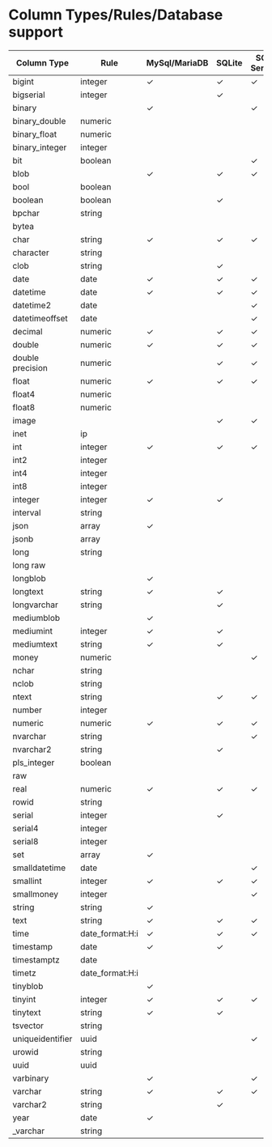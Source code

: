 # Column Types/Rules/Database support

| Column Type      | Rule            | MySql/MariaDB | SQLite | SQL Server | PostgreSQL | Oracle | DB2 |
|------------------|-----------------|---------------|--------|------------|------------|--------|-----|
| bigint           | integer         | ✓             | ✓      | ✓          | ✓          |        | ✓   |
| bigserial        | integer         |               | ✓      |            | ✓          |        |     |
| binary           |                 | ✓             |        | ✓          |            |        | ✓   |
| binary_double    | numeric         |               |        |            |            | ✓      |     |
| binary_float     | numeric         |               |        |            |            | ✓      |     |
| binary_integer   | integer         |               |        |            |            | ✓      |     |
| bit              | boolean         |               |        | ✓          |            |        |     |
| blob             |                 | ✓             | ✓      | ✓          |            | ✓      | ✓   |
| bool             | boolean         |               |        |            | ✓          |        |     |
| boolean          | boolean         |               | ✓      |            | ✓          |        |     |
| bpchar           | string          |               |        |            | ✓          |        |     |
| bytea            |                 |               |        |            | ✓          |        |     |
| char             | string          | ✓             | ✓      | ✓          | ✓          | ✓      |     |
| character        | string          |               |        |            |            |        | ✓   |
| clob             | string          |               | ✓      |            |            | ✓      | ✓   |
| date             | date            | ✓             | ✓      | ✓          | ✓          | ✓      | ✓   |
| datetime         | date            | ✓             | ✓      | ✓          | ✓          |        |     |
| datetime2        | date            |               |        | ✓          |            |        |     |
| datetimeoffset   | date            |               |        | ✓          |            |        |     |
| decimal          | numeric         | ✓             | ✓      | ✓          | ✓          |        | ✓   |
| double           | numeric         | ✓             | ✓      | ✓          | ✓          |        | ✓   |
| double precision | numeric         |               | ✓      | ✓          | ✓          |        |     |
| float            | numeric         | ✓             | ✓      | ✓          | ✓          | ✓      |     |
| float4           | numeric         |               |        |            | ✓          |        |     |
| float8           | numeric         |               |        |            | ✓          |        |     |
| image            |                 |               | ✓      | ✓          |            |        |     |
| inet             | ip              |               |        |            | ✓          |        |     |
| int              | integer         | ✓             | ✓      | ✓          | ✓          |        |     |
| int2             | integer         |               |        |            | ✓          |        |     |
| int4             | integer         |               |        |            | ✓          |        |     |
| int8             | integer         |               |        |            | ✓          |        |     |
| integer          | integer         | ✓             | ✓      |            | ✓          | ✓      | ✓   |
| interval         | string          |               |        |            | ✓          |        |     |
| json             | array           | ✓             |        |            | ✓          |        |     |
| jsonb            | array           |               |        |            | ✓          |        |     |
| long             | string          |               |        |            |            | ✓      |     |
| long raw         |                 |               |        |            |            | ✓      |     |
| longblob         |                 | ✓             |        |            |            |        |     |
| longtext         | string          | ✓             | ✓      |            |            |        |     |
| longvarchar      | string          |               | ✓      |            |            |        |     |
| mediumblob       |                 | ✓             |        |            |            |        |     |
| mediumint        | integer         | ✓             | ✓      |            |            |        |     |
| mediumtext       | string          | ✓             | ✓      |            |            |        |     |
| money            | numeric         |               |        | ✓          | ✓          |        |     |
| nchar            | string          |               |        |            |            | ✓      |     |
| nclob            | string          |               |        |            |            | ✓      |     |
| ntext            | string          |               | ✓      | ✓          |            |        |     |
| number           | integer         |               |        |            |            | ✓      |     |
| numeric          | numeric         | ✓             | ✓      | ✓          | ✓          |        |     |
| nvarchar         | string          |               |        | ✓          |            |        |     |
| nvarchar2        | string          |               | ✓      |            |            | ✓      |     |
| pls_integer      | boolean         |               |        |            |            | ✓      |     |
| raw              |                 |               |        |            |            | ✓      |     |
| real             | numeric         | ✓             | ✓      | ✓          | ✓          |        | ✓   |
| rowid            | string          |               |        |            |            | ✓      |     |
| serial           | integer         |               | ✓      |            | ✓          |        |     |
| serial4          | integer         |               |        |            | ✓          |        |     |
| serial8          | integer         |               |        |            | ✓          |        |     |
| set              | array           | ✓             |        |            |            |        |     |
| smalldatetime    | date            |               |        | ✓          |            |        |     |
| smallint         | integer         | ✓             | ✓      | ✓          | ✓          |        | ✓   |
| smallmoney       | integer         |               |        | ✓          |            |        |     |
| string           | string          | ✓             |        |            |            |        |     |
| text             | string          | ✓             | ✓      | ✓          | ✓          |        |     |
| time             | date_format:H:i | ✓             | ✓      | ✓          | ✓          |        | ✓   |
| timestamp        | date            | ✓             | ✓      |            | ✓          | ✓      | ✓   |
| timestamptz      | date            |               |        |            | ✓          | ✓      |     |
| timetz           | date_format:H:i |               |        |            |            |        |     |
| tinyblob         |                 | ✓             |        |            |            |        |     |
| tinyint          | integer         | ✓             | ✓      | ✓          |            |        |     |
| tinytext         | string          | ✓             | ✓      |            |            |        |     |
| tsvector         | string          |               |        |            | ✓          |        |     |
| uniqueidentifier | uuid            |               |        | ✓          |            |        |     |
| urowid           | string          |               |        |            |            | ✓      |     |
| uuid             | uuid            |               |        |            | ✓          |        |     |
| varbinary        |                 | ✓             |        | ✓          |            |        | ✓   |
| varchar          | string          | ✓             | ✓      | ✓          | ✓          | ✓      | ✓   |
| varchar2         | string          |               | ✓      |            |            | ✓      |     |
| year             | date            | ✓             |        |            | ✓          |        |     |
| _varchar         | string          |               |        |            | ✓          |        |     |
